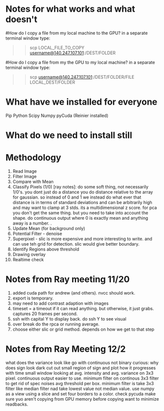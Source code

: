 # Notes for what works and what doesn't

#How do I copy a file from my local machine to the GPU?
in a separate terminal window type:
>> scp LOCAL_FILE_TO_COPY username@140.247.107.101:/DEST/FOLDER

#How do I copy a file from my the GPU to my local machine?
in a separate terminal window type:
>> scp username@140.247.107.101:/DEST/FOLDER/FILE  LOCAL_DEST/FOLDER 

# What have we installed for everyone
Pip
Python
Scipy
Numpy
pyCuda (Reinier installed)

# What do we need to install still


# Methodology
1) Read Image
2) Filter Image
3) Compare with Mean
4) Classify Pixels (1/0) [ray notes]: do some soft thing, not necessarily 1/0's. you dont just do a distance you do distance relative to the array for gaussian. so instead of 0 and 1 we instead do what ever that distance is in terms of standard deviations and can be arbitrarily high and may want to clamp at 3 stds. its a multidimensional z score. for pca you don't get the same thing. but you need to take into account the shape. do continuous output where 0 is exactly mean and anything away is a number. . 
5) Update Mean (for background only)
6) Potential Filter - denoise
7) Superpixel - slic is more expensive and more interesting to write. and can use teh grid for detection. slic would give better boundary. 
8) Identify Regions above threshold
9) Drawing overlay 
10) Realtime check

# Notes from Ray meeting 11/20
1) added cuda path for andrew (and others). nvcc should work.
2) export is temporary. 
3) may need to add contrast adaption with images
4) timeset = a timeout if it can read anything. but otherwise, it just grabs. captures 20 frames per second. 
5) ssh with capital Y to display back. do ssh Y to see visual
6) over break do the rpca or running average. 
7) choose either slic or grid method. depends on how we get to that step

# Notes from Ray Meeting 12/2
what does the variance look like
go with continuous not binary
curious: why does sign look dark
cut out small region of sign and plot how it progresses with time
small window looking at avg. intensity and avg. variance on 3x3 pixel.
continuous output easier to use.
minimum filter on continous 3x3 filter to get rid of spec noises
avg threshold per box. 
minimum filter is take 3x3 filter like median filter nad take lowest value not median value. 
use numpy as a view using a slice and set four borders to a color. 
check pycuda make sure yuo aren't copying from GPU memory before copying
want to minimize readbacks.